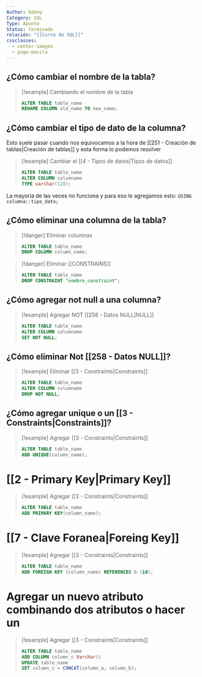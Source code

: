 ```yaml
---
Author: Udemy
Category: SQL
Type: Apunte
Status: Terminado
relación: "[[Curso de SQL]]"
cssclasses:
  - center-images
  - page-manila
---
```



## ¿Cómo cambiar el nombre de la tabla?

>[!example] Cambiando el nombre de la tabla
>```SQL
>ALTER TABLE table_name
>RENAME COLUMN old_name TO new_name;

## ¿Cómo cambiar el tipo de dato de la columna?

Esto suele pasar cuando nos equivocamos a la hora de [[251 - Creación de tablas|Creación de tablas]] y esta forma lo podemos resolver

>[!example] Cambiar el [[4 - Tipos de datos|Tipos de datos]]
>```SQL
>ALTER TABLE table_name
>ALTER COLUMN columname
>TYPE varchar(128); 

La mayoria de las veces no funciona y para eso le agregamos esto: `USING columna::tipo_dato;`

## ¿Cómo eliminar una columna de la tabla?

>[!danger] Eliminar columnas
>```SQL
>ALTER TABLE table_name
>DROP COLUMN column_name;

>[!danger] Eliminar [[CONSTRAINS]]
>```SQL
>ALTER TABLE table_name
>DROP CONSTRAINT "nombre_constraint";
## ¿Cómo agregar not null a una columna?

>[!example] Agregar NOT [[258 - Datos NULL|NULL]]
>```SQL
>ALTER TABLE table_name
>ALTER COLUMN columname
>SET NOT NULL;

## ¿Cómo eliminar Not [[258 - Datos NULL]]?

>[!example] Eliminar [[3 - Constraints|Constraints]]
>```SQL
>ALTER TABLE table_name
>ALTER COLUMN columname
>DROP NOT NULL;

## ¿Cómo agregar unique o un [[3 - Constraints|Constraints]]?

>[!example] Agregar [[3 - Constraints|Constraints]]
>```SQL
>ALTER TABLE table_name
>ADD UNIQUE(column_name);

# [[2 - Primary Key|Primary Key]]

>[!example] Agregar [[3 - Constraints|Constraints]]
>```SQL
>ALTER TABLE table_name
>ADD PRIMARY KEY(column_name);

# [[7 - Clave Foranea|Foreing Key]]

>[!example] Agregar [[3 - Constraints|Constraints]]
>```SQL
>ALTER TABLE table_name
>ADD FOREIGN KEY (column_name) REFERENCES b (id);

# Agregar un nuevo atributo combinando dos atributos o hacer un

>[!example] Agregar [[3 - Constraints|Constraints]]
>```SQL
>ALTER TABLE table_name
>ADD COLUMN column_c Varchar()
>UPDATE table_name
>SET column_c = CONCAT(column_a, column_b);



